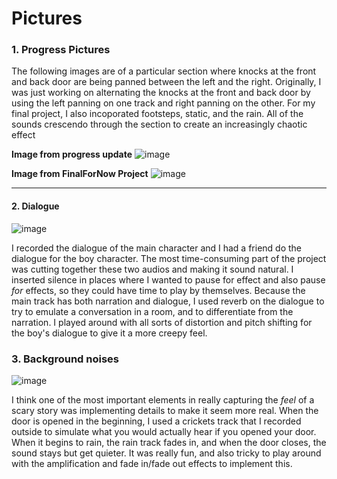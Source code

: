 # Pictures

### 1. Progress Pictures

The following images are of a particular section where knocks at the front and back door are being panned between the left and the right. Originally, I was just working on alternating the knocks at the front and back door by using the left panning on one track and right panning on the other. For my final project, I also incoporated footsteps, static, and the rain. All of the sounds crescendo through the section to create an increasingly chaotic effect

**Image from progress update**
![image](https://user-images.githubusercontent.com/71287088/191090098-2110ffb0-f8c8-454c-a20f-7985a2109647.png)

**Image from FinalForNow Project**
![image](https://user-images.githubusercontent.com/71287088/192175491-b30d15a1-2bdc-4944-b9ce-8a3f68791486.png)

------------------------------------------------------------------------------------------------------------------------------------------

#### 2. Dialogue

![image](https://user-images.githubusercontent.com/71287088/192175832-a01c3b28-d054-4c9a-9668-89c574387666.png)

I recorded the dialogue of the main character and I had a friend do the dialogue for the boy character. The most time-consuming part of the project was cutting together these two audios and making it sound natural. I inserted silence in places where I wanted to pause for effect and also pause *for* effects, so they could have time to play by themselves. Because the main track has both narration and dialogue, I used reverb on the dialogue to try to emulate a conversation in a room, and to differentiate from the narration. I played around with all sorts of distortion and pitch shifting for the boy's dialogue to give it a more creepy feel.

### 3. Background noises

![image](https://user-images.githubusercontent.com/71287088/192176278-81658211-03b5-4534-829f-86ea3a059b53.png)


I think one of the most important elements in really capturing the *feel* of a scary story was implementing details to make it seem more real. When the door is opened in the beginning, I used a crickets track that I recorded outside to simulate what you would actually hear if you opened your door. When it begins to rain, the rain track fades in, and when the door closes, the sound stays but get quieter. It was really fun, and also tricky to play around with the amplification and fade in/fade out effects to implement this. 
